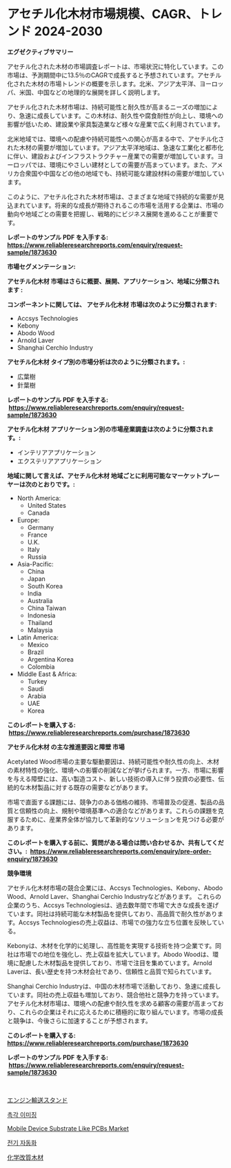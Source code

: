 <p><h1>アセチル化木材市場規模、CAGR、トレンド 2024-2030</h1></p><p><strong>エグゼクティブサマリー</strong></p>
<p><p>アセチル化された木材の市場調査レポートは、市場状況に特化しています。この市場は、予測期間中に13.5％のCAGRで成長すると予想されています。アセチル化された木材の市場トレンドの概要を示します。北米、アジア太平洋、ヨーロッパ、米国、中国などの地理的な展開を詳しく説明します。</p><p>アセチル化された木材市場は、持続可能性と耐久性が高まるニーズの増加により、急速に成長しています。この木材は、耐久性や腐食耐性が向上し、環境への影響が低いため、建設業や家具製造業など様々な産業で広く利用されています。</p><p>北米地域では、環境への配慮や持続可能性への関心が高まる中で、アセチル化された木材の需要が増加しています。アジア太平洋地域は、急速な工業化と都市化に伴い、建設およびインフラストラクチャー産業での需要が増加しています。ヨーロッパでは、環境にやさしい建材としての需要が高まっています。また、アメリカ合衆国や中国などの他の地域でも、持続可能な建設材料の需要が増加しています。</p><p>このように、アセチル化された木材市場は、さまざまな地域で持続的な需要が見込まれています。将来的な成長が期待されるこの市場を活用する企業は、市場の動向や地域ごとの需要を把握し、戦略的にビジネス展開を進めることが重要です。</p></p>
<p><strong>レポートのサンプル PDF を入手する: <a href="https://www.reliableresearchreports.com/enquiry/request-sample/1873630">https://www.reliableresearchreports.com/enquiry/request-sample/1873630</a></strong></p>
<p><strong>市場セグメンテーション:</strong></p>
<p><strong> アセチル化木材 市場はさらに概要、展開、アプリケーション、地域に分類されます :</strong></p>
<p><strong>コンポーネントに関しては、 アセチル化木材 市場は次のように分類されます: &nbsp;</strong></p>
<p><ul><li>Accsys Technologies</li><li>Kebony</li><li>Abodo Wood</li><li>Arnold Laver</li><li>Shanghai Cerchio Industry</li></ul></p>
<p><strong> アセチル化木材 タイプ別の市場分析は次のように分類されます。:</strong></p>
<p><ul><li>広葉樹</li><li>針葉樹</li></ul></p>
<p><strong>レポートのサンプル PDF を入手する: &nbsp;<a href="https://www.reliableresearchreports.com/enquiry/request-sample/1873630">https://www.reliableresearchreports.com/enquiry/request-sample/1873630</a></strong></p>
<p><strong> アセチル化木材 アプリケーション別の市場産業調査は次のように分類されます。:</strong></p>
<p><ul><li>インテリアアプリケーション</li><li>エクステリアアプリケーション</li></ul></p>
<p><strong>地域に関して言えば、アセチル化木材 地域ごとに利用可能なマーケットプレーヤーは次のとおりです。:</strong></p>
<p><ul>
    <li>
        North America:
        <ul>
            <li>United States</li>
            <li>Canada</li>
        </ul>
    </li>
    <li>
        Europe:
        <ul>
            <li>Germany</li>
            <li>France</li>
            <li>U.K.</li>
            <li>Italy</li>
            <li>Russia</li>
        </ul>
    </li>
    <li>
        Asia-Pacific:
        <ul>
            <li>China</li>
            <li>Japan</li>
            <li>South Korea</li>
            <li>India</li>
            <li>Australia</li>
            <li>China Taiwan</li>
            <li>Indonesia</li>
            <li>Thailand</li>
            <li>Malaysia</li>
        </ul>
    </li>
    <li>
        Latin America:
        <ul>
            <li>Mexico</li>
            <li>Brazil</li>
            <li>Argentina Korea</li>
            <li>Colombia</li>
        </ul>
    </li>
    <li>
        Middle East & Africa:
        <ul>
            <li>Turkey</li>
            <li>Saudi</li>
            <li>Arabia</li>
            <li>UAE</li>
            <li>Korea</li>
        </ul>
    </li>
    </ul></p>
<p><strong>このレポートを購入する: &nbsp;<a href="https://www.reliableresearchreports.com/purchase/1873630">https://www.reliableresearchreports.com/purchase/1873630</a></strong></p>
<p><strong>アセチル化木材 の主な推進要因と障壁 市場</strong></p>
<p><p>Acetylated Wood市場の主要な駆動要因は、持続可能性や耐久性の向上、木材の素材特性の強化、環境への影響の削減などが挙げられます。一方、市場に影響を与える障壁には、高い製造コスト、新しい技術の導入に伴う投資の必要性、伝統的な木材製品に対する既存の需要などがあります。</p><p>市場で直面する課題には、競争力のある価格の維持、市場普及の促進、製品の品質と信頼性の向上、規制や環境基準への適合などがあります。これらの課題を克服するために、産業界全体が協力して革新的なソリューションを見つける必要があります。</p></p>
<p><strong>このレポートを購入する前に、質問がある場合は問い合わせるか、共有してください。:&nbsp; <a href="https://www.reliableresearchreports.com/enquiry/pre-order-enquiry/1873630">https://www.reliableresearchreports.com/enquiry/pre-order-enquiry/1873630</a></strong></p>
<p><strong>競争環境</strong></p>
<p><p>アセチル化木材市場の競合企業には、Accsys Technologies、Kebony、Abodo Wood、Arnold Laver、Shanghai Cerchio Industryなどがあります。 これらの企業のうち、Accsys Technologiesは、過去数年間で市場で大きな成長を遂げています。同社は持続可能な木材製品を提供しており、高品質で耐久性があります。Accsys Technologiesの売上収益は、市場での強力な立ち位置を反映している。</p><p>Kebonyは、木材を化学的に処理し、高性能を実現する技術を持つ企業です。同社は市場での地位を強化し、売上収益を拡大しています。Abodo Woodは、環境に配慮した木材製品を提供しており、市場で注目を集めています。Arnold Laverは、長い歴史を持つ木材会社であり、信頼性と品質で知られています。</p><p>Shanghai Cerchio Industryは、中国の木材市場で活動しており、急速に成長しています。同社の売上収益も増加しており、競合他社と競争力を持っています。アセチル化木材市場は、環境への配慮や耐久性を求める顧客の需要が高まっており、これらの企業はそれに応えるために積極的に取り組んでいます。市場の成長と競争は、今後さらに加速することが予想されます。</p></p>
<p><strong>このレポートを購入する: &nbsp; <a href="https://www.reliableresearchreports.com/purchase/1873630">https://www.reliableresearchreports.com/purchase/1873630</a></strong></p>
<p><strong>レポートのサンプル PDF を入手する: &nbsp;<a href="https://www.reliableresearchreports.com/enquiry/request-sample/1873630">https://www.reliableresearchreports.com/enquiry/request-sample/1873630</a></strong><strong></strong></p>
<p>&nbsp;</p>
<p><p><a href="https://github.com/lababdou/Market-Research-Report-List-3/blob/main/25756132758.md">エンジン輸送スタンド</a></p><p><a href="https://github.com/vsoq0zknh59/Market-Research-Report-List-1/blob/main/50410452391.md">촉각 이미징</a></p><p><a href="https://issuu.com/reportprime-2/docs/mobile-device-substrate-like-pcbs-market-size-2030">Mobile Device Substrate Like PCBs Market</a></p><p><a href="https://medium.com/@trevorkruvalis5678/%EC%A0%84%EC%9E%90-%EC%9E%90%EB%8F%99%ED%99%94-%EC%8B%9C%EC%9E%A5-%EC%A0%84%EB%A7%9D-%EC%82%B0%EC%97%85-%EA%B0%9C%EC%9A%94-%EB%B0%8F-%EC%98%88%EC%B8%A1-2024%EB%85%84%EB%B6%80%ED%84%B0-2031%EB%85%84%EA%B9%8C%EC%A7%80-9610e6e171d5">전기 자동화</a></p><p><a href="https://github.com/bevdtkn4419963/Market-Research-Report-List-1/blob/main/90260642759.md">化学改質木材</a></p></p>